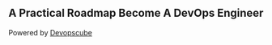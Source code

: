 ## A Practical Roadmap Become A DevOps Engineer 
Powered by [Devopscube](https://www.devopscube.com/)